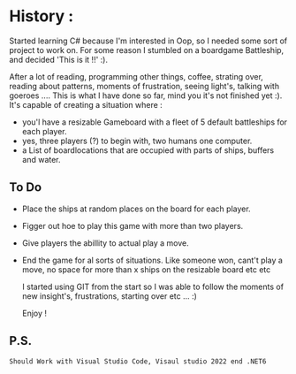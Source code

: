 # History :
  Started learning C# because I'm interested in Oop, so I needed some sort of project to work on. 
    For some reason I stumbled on a boardgame Battleship, and decided 'This is it !!' :).
  
 After a lot of reading, programming other things, coffee, strating over, reading about patterns, moments of frustration, seeing light's, talking with goeroes ....
    This is what I have done so far, mind you it's not finished yet :). 
    It's capable of creating a situation where :
- you'l have a resizable Gameboard with a fleet of 5 default battleships for each player.
- yes, three players (?) to begin with,  two humans one computer.
- a List of boardlocations that are occupied with parts of ships, buffers and water.
    
## To Do  
- Place the ships at random places on the board for each player.
- Figger out hoe to play this game with more than two players.
- Give players the abillity to actual play a move.
- End the game for al sorts of situations. 
          Like someone won, cant't play a move, no space for more than x ships on the resizable board etc etc 
  
  I started using GIT from the start so I was able to follow the moments of new insight's, frustrations, starting over etc ... :)

  Enjoy !
  
## P.S.
    Should Work with Visual Studio Code, Visaul studio 2022 end .NET6
